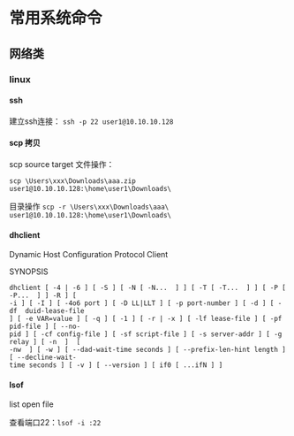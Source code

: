 # 常用系统命令

## 网络类

### linux
#### ssh

建立ssh连接：
`ssh -p 22 user1@10.10.10.128`

#### scp 拷贝
scp source target
文件操作：

`scp \Users\xxx\Downloads\aaa.zip user1@10.10.10.128:\home\user1\Downloads\`

目录操作
`scp -r \Users\xxx\Downloads\aaa\ user1@10.10.10.128:\home\user1\Downloads\`

#### dhclient

Dynamic Host Configuration Protocol Client

SYNOPSIS
```
dhclient [ -4 | -6 ] [ -S ] [ -N [ -N...  ] ] [ -T [ -T...  ] ] [ -P [ -P...  ] ] -R ] [
-i ] [ -I ] [ -4o6 port ] [ -D LL|LLT ] [ -p port-number ] [ -d ] [ -df  duid-lease-file
] [ -e VAR=value ] [ -q ] [ -1 ] [ -r | -x ] [ -lf lease-file ] [ -pf pid-file ] [ --no-
pid ] [ -cf config-file ] [ -sf script-file ] [ -s server-addr ] [ -g relay ] [ -n  ]  [
-nw  ] [ -w ] [ --dad-wait-time seconds ] [ --prefix-len-hint length ] [ --decline-wait-
time seconds ] [ -v ] [ --version ] [ if0 [ ...ifN ] ]
```


#### lsof

list open file

查看端口22：`lsof -i :22`
